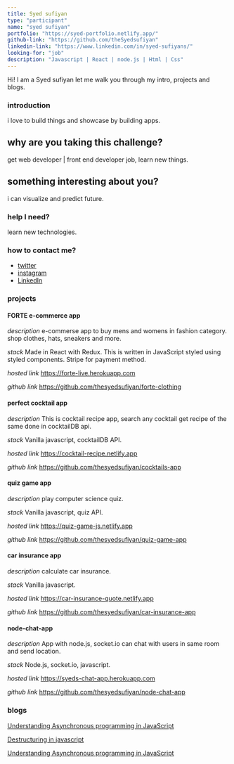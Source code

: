 ```yaml
---
title: Syed sufiyan
type: "participant"
name: "syed sufiyan"
portfolio: "https://syed-portfolio.netlify.app/"
github-link: "https://github.com/theSyedsufiyan"
linkedin-link: "https://www.linkedin.com/in/syed-sufiyans/"
looking-for: "job"
description: "Javascript | React | node.js | Html | Css"
---
```


Hi! I am a Syed sufiyan let me walk you through my intro, projects and blogs.

### introduction

i love to build things and showcase by building apps.

## why are you taking this challenge?

get web developer | front end developer job, learn new things.

## something interesting about you?

i can visualize and predict future. 

### help I need?

learn new technologies.

### how to contact me?

- [twitter](https://twitter.com/thesyedsufiyan)
- [instagram](https://www.instagram.com/thesyedsufiyan/)
- [LinkedIn](https://www.linkedin.com/in/syed-sufiyans/)

### projects

#### FORTE e-commerce app

_description_ e-commerse app to buy mens and womens in fashion category. shop clothes, hats, sneakers and more.

_stack_ Made in React with Redux. This is written in JavaScript styled using styled components. Stripe for payment method.

_hosted link_ https://forte-live.herokuapp.com

_github link_ https://github.com/thesyedsufiyan/forte-clothing

#### perfect cocktail app

_description_ This is cocktail recipe app, search any cocktail get recipe of the same
done in cocktailDB api.

_stack_ Vanilla javascript, cocktailDB API.

_hosted link_ https://cocktail-recipe.netlify.app

_github link_ https://github.com/thesyedsufiyan/cocktails-app

#### quiz game app

_description_ play computer science quiz.

_stack_ Vanilla javascript, quiz API.

_hosted link_ https://quiz-game-js.netlify.app

_github link_ https://github.com/thesyedsufiyan/quiz-game-app

#### car insurance app

_description_ calculate car insurance.

_stack_ Vanilla javascript.

_hosted link_ https://car-insurance-quote.netlify.app

_github link_ https://github.com/thesyedsufiyan/car-insurance-app

#### node-chat-app

_description_ App with node.js, socket.io
can chat with users in same room and send location.

_stack_ Node.js, socket.io, javascript.

_hosted link_ https://syeds-chat-app.herokuapp.com

_github link_ https://github.com/thesyedsufiyan/node-chat-app

### blogs

[Understanding Asynchronous programming in JavaScript](https://medium.com/@syedsufi1066/understanding-asynchronous-programming-in-javascript-c2553d7d07f2)

[Destructuring in javascript](https://medium.com/@syedsufi1066/destructuring-in-javascript-8481c3b56ddc)

[Understanding Asynchronous programming in JavaScript](https://medium.com/@syedsufi1066/understanding-asynchronous-programming-in-javascript-c2553d7d07f2)



<!-- #### why I liked GraphQL over REST?

_description_ I will write something really nice here so that you feel like reading my blog.

_link_ https://dev.to/some-imaginary-link -->
